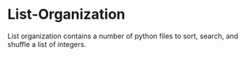 # List-Organization

List organization contains a number of python files to sort, search, and shuffle a list of integers.
